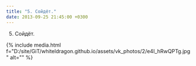 ```yaml
---
title: "5. Сойдёт."
date: 2013-09-25 21:45:00 +0300
---
```


5. Сойдёт.

{% include media.html f="D:/site/GiT/whiteldragon.github.io/assets/vk_photos/2/e4I_hRwQPTg.jpg" alt="" %}
